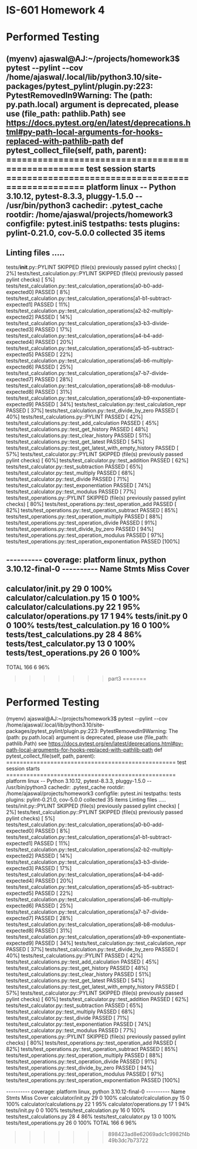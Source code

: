 # IS-601 Homework 4

# Performed Testing

(myenv) ajaswal@AJ:~/projects/homework3$ pytest --pylint --cov
/home/ajaswal/.local/lib/python3.10/site-packages/pytest_pylint/plugin.py:223: PytestRemovedIn9Warning: The (path: py.path.local) argument is deprecated, please use (file_path: pathlib.Path)
see https://docs.pytest.org/en/latest/deprecations.html#py-path-local-arguments-for-hooks-replaced-with-pathlib-path
  def pytest_collect_file(self, path, parent):
================================================== test session starts ==================================================
platform linux -- Python 3.10.12, pytest-8.3.3, pluggy-1.5.0 -- /usr/bin/python3
cachedir: .pytest_cache
rootdir: /home/ajaswal/projects/homework3
configfile: pytest.iniS
testpaths: tests
plugins: pylint-0.21.0, cov-5.0.0
collected 35 items                                                                                                      
--------------------------------------------------------------------------------
Linting files
.....
--------------------------------------------------------------------------------

tests/__init__.py::PYLINT SKIPPED (file(s) previously passed pylint checks)                                       [  2%]
tests/test_calculation.py::PYLINT SKIPPED (file(s) previously passed pylint checks)                               [  5%]
tests/test_calculation.py::test_calculation_operations[a0-b0-add-expected0] PASSED                                [  8%]
tests/test_calculation.py::test_calculation_operations[a1-b1-subtract-expected1] PASSED                           [ 11%]
tests/test_calculation.py::test_calculation_operations[a2-b2-multiply-expected2] PASSED                           [ 14%]
tests/test_calculation.py::test_calculation_operations[a3-b3-divide-expected3] PASSED                             [ 17%]
tests/test_calculation.py::test_calculation_operations[a4-b4-add-expected4] PASSED                                [ 20%]
tests/test_calculation.py::test_calculation_operations[a5-b5-subtract-expected5] PASSED                           [ 22%]
tests/test_calculation.py::test_calculation_operations[a6-b6-multiply-expected6] PASSED                           [ 25%]
tests/test_calculation.py::test_calculation_operations[a7-b7-divide-expected7] PASSED                             [ 28%]
tests/test_calculation.py::test_calculation_operations[a8-b8-modulus-expected8] PASSED                            [ 31%]
tests/test_calculation.py::test_calculation_operations[a9-b9-exponentiate-expected9] PASSED                       [ 34%]
tests/test_calculation.py::test_calculation_repr PASSED                                                           [ 37%]
tests/test_calculation.py::test_divide_by_zero PASSED                                                             [ 40%]
tests/test_calculations.py::PYLINT PASSED                                                                         [ 42%]
tests/test_calculations.py::test_add_calculation PASSED                                                           [ 45%]
tests/test_calculations.py::test_get_history PASSED                                                               [ 48%]
tests/test_calculations.py::test_clear_history PASSED                                                             [ 51%]
tests/test_calculations.py::test_get_latest PASSED                                                                [ 54%]
tests/test_calculations.py::test_get_latest_with_empty_history PASSED                                             [ 57%]
tests/test_calculator.py::PYLINT SKIPPED (file(s) previously passed pylint checks)                                [ 60%]
tests/test_calculator.py::test_addition PASSED                                                                    [ 62%]
tests/test_calculator.py::test_subtraction PASSED                                                                 [ 65%]
tests/test_calculator.py::test_multiply PASSED                                                                    [ 68%]
tests/test_calculator.py::test_divide PASSED                                                                      [ 71%]
tests/test_calculator.py::test_exponentiation PASSED                                                              [ 74%]
tests/test_calculator.py::test_modulus PASSED                                                                     [ 77%]
tests/test_operations.py::PYLINT SKIPPED (file(s) previously passed pylint checks)                                [ 80%]
tests/test_operations.py::test_operation_add PASSED                                                               [ 82%]
tests/test_operations.py::test_operation_subtract PASSED                                                          [ 85%]
tests/test_operations.py::test_operation_multiply PASSED                                                          [ 88%]
tests/test_operations.py::test_operation_divide PASSED                                                            [ 91%]
tests/test_operations.py::test_divide_by_zero PASSED                                                              [ 94%]
tests/test_operations.py::test_operation_modulus PASSED                                                           [ 97%]
tests/test_operations.py::test_operation_exponentiation PASSED                                                    [100%]

---------- coverage: platform linux, python 3.10.12-final-0 ----------
Name                         Stmts   Miss  Cover
------------------------------------------------
calculator/__init__.py          29      0   100%
calculator/calculation.py       15      0   100%
calculator/calculations.py      22      1    95%
calculator/operations.py        17      1    94%
tests/__init__.py                0      0   100%
tests/test_calculation.py       16      0   100%
tests/test_calculations.py      28      4    86%
tests/test_calculator.py        13      0   100%
tests/test_operations.py        26      0   100%
------------------------------------------------
TOTAL                          166      6    96%
>>>>>>> part3
=======
# Performed Testing
(myenv) ajaswal@AJ:~/projects/homework3$ pytest --pylint --cov /home/ajaswal/.local/lib/python3.10/site-packages/pytest_pylint/plugin.py:223: PytestRemovedIn9Warning: The (path: py.path.local) argument is deprecated, please use (file_path: pathlib.Path) see https://docs.pytest.org/en/latest/deprecations.html#py-path-local-arguments-for-hooks-replaced-with-pathlib-path def pytest_collect_file(self, path, parent): ================================================== test session starts ================================================== platform linux -- Python 3.10.12, pytest-8.3.3, pluggy-1.5.0 -- /usr/bin/python3 cachedir: .pytest_cache rootdir: /home/ajaswal/projects/homework3 configfile: pytest.ini testpaths: tests plugins: pylint-0.21.0, cov-5.0.0 collected 35 items
Linting files .....
tests/init.py::PYLINT SKIPPED (file(s) previously passed pylint checks) [ 2%] tests/test_calculation.py::PYLINT SKIPPED (file(s) previously passed pylint checks) [ 5%] tests/test_calculation.py::test_calculation_operations[a0-b0-add-expected0] PASSED [ 8%] tests/test_calculation.py::test_calculation_operations[a1-b1-subtract-expected1] PASSED [ 11%] tests/test_calculation.py::test_calculation_operations[a2-b2-multiply-expected2] PASSED [ 14%] tests/test_calculation.py::test_calculation_operations[a3-b3-divide-expected3] PASSED [ 17%] tests/test_calculation.py::test_calculation_operations[a4-b4-add-expected4] PASSED [ 20%] tests/test_calculation.py::test_calculation_operations[a5-b5-subtract-expected5] PASSED [ 22%] tests/test_calculation.py::test_calculation_operations[a6-b6-multiply-expected6] PASSED [ 25%] tests/test_calculation.py::test_calculation_operations[a7-b7-divide-expected7] PASSED [ 28%] tests/test_calculation.py::test_calculation_operations[a8-b8-modulus-expected8] PASSED [ 31%] tests/test_calculation.py::test_calculation_operations[a9-b9-exponentiate-expected9] PASSED [ 34%] tests/test_calculation.py::test_calculation_repr PASSED [ 37%] tests/test_calculation.py::test_divide_by_zero PASSED [ 40%] tests/test_calculations.py::PYLINT PASSED [ 42%] tests/test_calculations.py::test_add_calculation PASSED [ 45%] tests/test_calculations.py::test_get_history PASSED [ 48%] tests/test_calculations.py::test_clear_history PASSED [ 51%] tests/test_calculations.py::test_get_latest PASSED [ 54%] tests/test_calculations.py::test_get_latest_with_empty_history PASSED [ 57%] tests/test_calculator.py::PYLINT SKIPPED (file(s) previously passed pylint checks) [ 60%] tests/test_calculator.py::test_addition PASSED [ 62%] tests/test_calculator.py::test_subtraction PASSED [ 65%] tests/test_calculator.py::test_multiply PASSED [ 68%] tests/test_calculator.py::test_divide PASSED [ 71%] tests/test_calculator.py::test_exponentiation PASSED [ 74%] tests/test_calculator.py::test_modulus PASSED [ 77%] tests/test_operations.py::PYLINT SKIPPED (file(s) previously passed pylint checks) [ 80%] tests/test_operations.py::test_operation_add PASSED [ 82%] tests/test_operations.py::test_operation_subtract PASSED [ 85%] tests/test_operations.py::test_operation_multiply PASSED [ 88%] tests/test_operations.py::test_operation_divide PASSED [ 91%] tests/test_operations.py::test_divide_by_zero PASSED [ 94%] tests/test_operations.py::test_operation_modulus PASSED [ 97%] tests/test_operations.py::test_operation_exponentiation PASSED [100%]

---------- coverage: platform linux, python 3.10.12-final-0 ---------- Name Stmts Miss Cover
calculator/init.py 29 0 100% calculator/calculation.py 15 0 100% calculator/calculations.py 22 1 95% calculator/operations.py 17 1 94% tests/init.py 0 0 100% tests/test_calculation.py 16 0 100% tests/test_calculations.py 28 4 86% tests/test_calculator.py 13 0 100% tests/test_operations.py 26 0 100%
TOTAL 166 6 96%
>>>>>>> 898423ad8e62069adc1c9982f4b49b3dc7b73722

